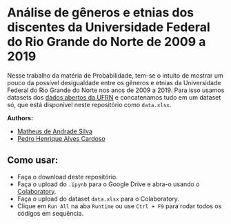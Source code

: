 # Análise de gêneros e etnias dos discentes da Universidade Federal do Rio Grande do Norte de 2009 a 2019

Nesse trabalho da matéria de Probabilidade, tem-se o intuito de mostrar um pouco da possível desigualdade entre os gêneros e etnias da Universidade Federal do Rio Grande do Norte nos anos de 2009 a 2019. Para isso usamos datasets dos [dados abertos da UFRN](http://dados.ufrn.br/) e concatenamos tudo em um dataset só, que está disponível neste repositório como `data.xlsx`.

**Authors:**
* [Matheus de Andrade Silva](https://github.com/matheusmas132)
* [Pedro Henrique Alves Cardoso](https://github.com/pedrocardoso5)

## Como usar:

* Faça o download deste repositório.
* Faça o upload do `.ipynb` para o Google Drive e abra-o usando o [Colaboratory](https://colab.research.google.com/).
* Faça o upload do dataset `data.xlsx` para o Colaboratory.
* Clique em `Run All` na aba `Runtime` ou use `Ctrl + F9` para rodar todos os códigos em sequência.